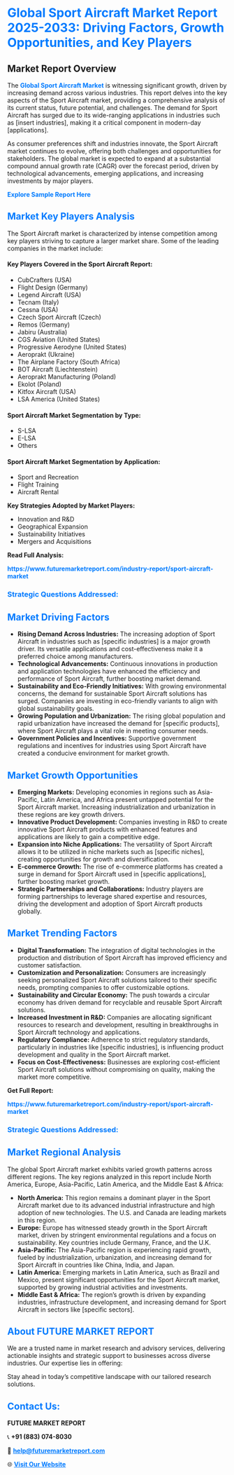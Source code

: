 <h1 style="color: #007BFF;">Global Sport Aircraft Market Report 2025-2033: Driving Factors, Growth Opportunities, and Key Players</h1>

<section id="overview">
<h2>Market Report Overview</h2>
<p>The <a href="https://www.futuremarketreport.com/industry-report/sport-aircraft-market" style="color: #007BFF; text-decoration: none;"><strong>Global Sport Aircraft Market</strong></a> is witnessing significant growth, driven by increasing demand across various industries. This report delves into the key aspects of the Sport Aircraft market, providing a comprehensive analysis of its current status, future potential, and challenges. The demand for Sport Aircraft has surged due to its wide-ranging applications in industries such as [insert industries], making it a critical component in modern-day [applications].</p>
<p>As consumer preferences shift and industries innovate, the Sport Aircraft market continues to evolve, offering both challenges and opportunities for stakeholders. The global market is expected to expand at a substantial compound annual growth rate (CAGR) over the forecast period, driven by technological advancements, emerging applications, and increasing investments by major players.</p>
</section>

<section id="overview">
<p><a href="https://www.futuremarketreport.com/request-sample/reportId=37144" style="color: #007BFF; text-decoration: none;"><strong>Explore Sample Report Here</strong></a></p>
</section>

<section id="key-players">
<h2 style="color: #007BFF;">Market Key Players Analysis</h2>
<p>The Sport Aircraft market is characterized by intense competition among key players striving to capture a larger market share. Some of the leading companies in the market include:</p>
<h4>Key Players Covered in the Sport Aircraft Report:</h4>
<ul><li>CubCrafters (USA)</li><li>Flight Design (Germany)</li><li>Legend Aircraft (USA)</li><li>Tecnam (Italy)</li><li>Cessna (USA)</li><li>Czech Sport Aircraft (Czech)</li><li>Remos (Germany)</li><li>Jabiru (Australia)</li><li>CGS Aviation (United States)</li><li>Progressive Aerodyne (United States)</li><li>Aeroprakt (Ukraine)</li><li>The Airplane Factory (South Africa)</li><li>BOT Aircraft (Liechtenstein)</li><li>Aeroprakt Manufacturing (Poland)</li><li>Ekolot (Poland)</li><li>Kitfox Aircraft (USA)</li><li>LSA America (United States)</li></ul>
<h4>Sport Aircraft Market Segmentation by Type:</h4>
<ul><li>S-LSA</li><li>E-LSA</li><li>Others</li></ul>

<h4>Sport Aircraft Market Segmentation by Application:</h4>
<ul><li>Sport and Recreation</li><li>Flight Training</li><li>Aircraft Rental</li></ul>
<p><strong>Key Strategies Adopted by Market Players:</strong></p>
<ul>
<li>Innovation and R&D</li>
<li>Geographical Expansion</li>
<li>Sustainability Initiatives</li>
<li>Mergers and Acquisitions</li>
</ul>
</section>

<section>
<p><strong>Read Full Analysis: </strong></p><a href="https://www.futuremarketreport.com/industry-report/sport-aircraft-market" style="color: #007BFF; text-decoration: none;"><strong>https://www.futuremarketreport.com/industry-report/sport-aircraft-market</strong></a>
<h3 style="color: #007BFF;">Strategic Questions Addressed:</h3>
</section>

<section id="driving-factors">
<h2 style="color: #007BFF;">Market Driving Factors</h2>
<ul>
<li><strong>Rising Demand Across Industries:</strong> The increasing adoption of Sport Aircraft in industries such as [specific industries] is a major growth driver. Its versatile applications and cost-effectiveness make it a preferred choice among manufacturers.</li>
<li><strong>Technological Advancements:</strong> Continuous innovations in production and application technologies have enhanced the efficiency and performance of Sport Aircraft, further boosting market demand.</li>
<li><strong>Sustainability and Eco-Friendly Initiatives:</strong> With growing environmental concerns, the demand for sustainable Sport Aircraft solutions has surged. Companies are investing in eco-friendly variants to align with global sustainability goals.</li>
<li><strong>Growing Population and Urbanization:</strong> The rising global population and rapid urbanization have increased the demand for [specific products], where Sport Aircraft plays a vital role in meeting consumer needs.</li>
<li><strong>Government Policies and Incentives:</strong> Supportive government regulations and incentives for industries using Sport Aircraft have created a conducive environment for market growth.</li>
</ul>
</section>

<section id="growth-opportunities">
<h2 style="color: #007BFF;">Market Growth Opportunities</h2>
<ul>
<li><strong>Emerging Markets:</strong> Developing economies in regions such as Asia-Pacific, Latin America, and Africa present untapped potential for the Sport Aircraft market. Increasing industrialization and urbanization in these regions are key growth drivers.</li>
<li><strong>Innovative Product Development:</strong> Companies investing in R&D to create innovative Sport Aircraft products with enhanced features and applications are likely to gain a competitive edge.</li>
<li><strong>Expansion into Niche Applications:</strong> The versatility of Sport Aircraft allows it to be utilized in niche markets such as [specific niches], creating opportunities for growth and diversification.</li>
<li><strong>E-commerce Growth:</strong> The rise of e-commerce platforms has created a surge in demand for Sport Aircraft used in [specific applications], further boosting market growth.</li>
<li><strong>Strategic Partnerships and Collaborations:</strong> Industry players are forming partnerships to leverage shared expertise and resources, driving the development and adoption of Sport Aircraft products globally.</li>
</ul>
</section>

<section id="trending-factors">
<h2 style="color: #007BFF;">Market Trending Factors</h2>
<ul>
<li><strong>Digital Transformation:</strong> The integration of digital technologies in the production and distribution of Sport Aircraft has improved efficiency and customer satisfaction.</li>
<li><strong>Customization and Personalization:</strong> Consumers are increasingly seeking personalized Sport Aircraft solutions tailored to their specific needs, prompting companies to offer customizable options.</li>
<li><strong>Sustainability and Circular Economy:</strong> The push towards a circular economy has driven demand for recyclable and reusable Sport Aircraft solutions.</li>
<li><strong>Increased Investment in R&D:</strong> Companies are allocating significant resources to research and development, resulting in breakthroughs in Sport Aircraft technology and applications.</li>
<li><strong>Regulatory Compliance:</strong> Adherence to strict regulatory standards, particularly in industries like [specific industries], is influencing product development and quality in the Sport Aircraft market.</li>
<li><strong>Focus on Cost-Effectiveness:</strong> Businesses are exploring cost-efficient Sport Aircraft solutions without compromising on quality, making the market more competitive.</li>
</ul>
</section>

<section>
<p><strong>Get Full Report: </strong></p><a href="https://www.futuremarketreport.com/industry-report/sport-aircraft-market" style="color: #007BFF; text-decoration: none;"><strong>https://www.futuremarketreport.com/industry-report/sport-aircraft-market</strong></a>
<h3 style="color: #007BFF;">Strategic Questions Addressed:</h3>
</section>


<section id="regional-analysis">
<h2 style="color: #007BFF;">Market Regional Analysis</h2>
<p>The global Sport Aircraft market exhibits varied growth patterns across different regions. The key regions analyzed in this report include North America, Europe, Asia-Pacific, Latin America, and the Middle East & Africa:</p>
<ul>
<li><strong>North America:</strong> This region remains a dominant player in the Sport Aircraft market due to its advanced industrial infrastructure and high adoption of new technologies. The U.S. and Canada are leading markets in this region.</li>
<li><strong>Europe:</strong> Europe has witnessed steady growth in the Sport Aircraft market, driven by stringent environmental regulations and a focus on sustainability. Key countries include Germany, France, and the U.K.</li>
<li><strong>Asia-Pacific:</strong> The Asia-Pacific region is experiencing rapid growth, fueled by industrialization, urbanization, and increasing demand for Sport Aircraft in countries like China, India, and Japan.</li>
<li><strong>Latin America:</strong> Emerging markets in Latin America, such as Brazil and Mexico, present significant opportunities for the Sport Aircraft market, supported by growing industrial activities and investments.</li>
<li><strong>Middle East & Africa:</strong> The region’s growth is driven by expanding industries, infrastructure development, and increasing demand for Sport Aircraft in sectors like [specific sectors].</li>
</ul>
</section>

<footer>
<h2 style="color: #007BFF;">About FUTURE MARKET REPORT</h2>
<p>We are a trusted name in market research and advisory services, delivering actionable insights and strategic support to businesses across diverse industries. Our expertise lies in offering:</p>

<p>Stay ahead in today’s competitive landscape with our tailored research solutions.</p>

<h2 style="color: #007BFF;">Contact Us:</h2>
<p><strong>FUTURE MARKET REPORT</strong></p>
<p>📞 <strong>+91 (883) 074-8030</strong></p>
<p>📧 <strong><a href="mailto:help@futuremarketreport.com" style="color: #007BFF;">help@futuremarketreport.com</a></strong></p>
<p>🌐 <strong><a href="https://www.futuremarketreport.com/" style="color: #007BFF;">Visit Our Website</a></strong></p>
</footer>